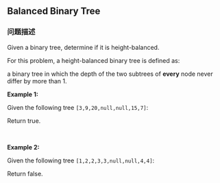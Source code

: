 ## Balanced Binary Tree  
### 问题描述
Given a binary tree, determine if it is height-balanced.

For this problem, a height-balanced binary tree is defined as:

> 
a binary tree in which the depth of the two subtrees of **every** node never differ by more than 1.


**Example 1:**

Given the following tree `[3,9,20,null,null,15,7]`:

Return true.<br />
<br />
**Example 2:**

Given the following tree `[1,2,2,3,3,null,null,4,4]`:

Return false.

